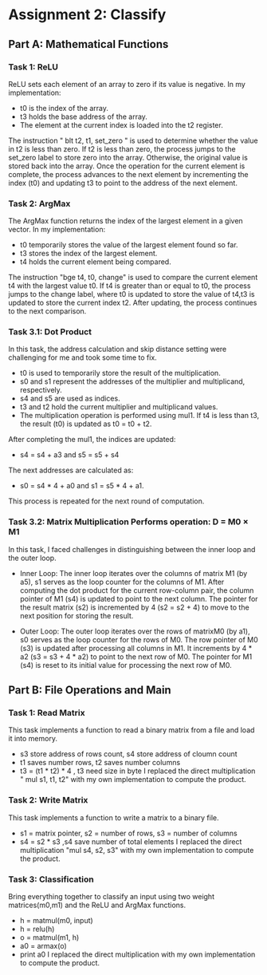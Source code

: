 # Assignment 2: Classify
## Part A: Mathematical Functions
### Task 1: ReLU

ReLU sets each element of an array to zero if its value is negative. In my implementation:

* t0 is the index of the array.
* t3 holds the base address of the array.
* The element at the current index is loaded into the t2 register.

The instruction " blt t2, t1, set_zero " is used to determine whether the value in t2 is less than zero. If t2 is less than zero, the process jumps to the set_zero label to store zero into the array. Otherwise, the original value is stored back into the array.
Once the operation for the current element is complete, the process advances to the next element by incrementing the index (t0) and updating t3 to point to the address of the next element.

### Task 2: ArgMax

The ArgMax function returns the index of the largest element in a given vector. In my implementation:

* t0 temporarily stores the value of the largest element found so far.
* t3 stores the index of the largest element.
* t4 holds the current element being compared.

The instruction "bge t4, t0, change" is used to compare the current element t4 with the largest value t0. If t4 is greater than or equal to t0, the process jumps to the change label, where t0 is updated to store the value of t4,t3 is updated to store the current index t2.
After updating, the process continues to the next comparison.

### Task 3.1: Dot Product

In this task, the address calculation and skip distance setting were challenging for me and took some time to fix.
* t0 is used to temporarily store the result of the multiplication.
* s0 and s1 represent the addresses of the multiplier and multiplicand, respectively.
* s4 and s5 are used as indices.
* t3 and t2 hold the current multiplier and multiplicand values.
* The multiplication operation is performed using mul1. If t4 is less than t3, the result (t0) is updated as t0 = t0 + t2.

After completing the mul1, the indices are updated:

* s4 = s4 + a3 and s5 = s5 + s4

The next addresses are calculated as:

* s0 = s4 * 4 + a0 and s1 = s5 * 4 + a1.

This process is repeated for the next round of computation.

### Task 3.2: Matrix Multiplication   Performs operation: D = M0 × M1

In this task, I faced challenges in distinguishing between the inner loop and the outer loop.

* Inner Loop:
The inner loop iterates over the columns of matrix M1 (by a5), s1 serves as the loop counter for the columns of M1.
After computing the dot product for the current row-column pair, the column pointer of M1 (s4) is updated to point to the next column.
The pointer for the result matrix (s2) is incremented by 4 (s2 = s2 + 4) to move to the next position for storing the result.

* Outer Loop:
The outer loop iterates over the rows of matrixM0 (by a1), s0 serves as the loop counter for the rows of M0.
The row pointer of M0 (s3) is updated after processing all columns in M1. It increments by 4 * a2 (s3 = s3 + 4 * a2) to point to the next row of M0.
The pointer for M1 (s4) is reset to its initial value for processing the next row of M0.

## Part B: File Operations and Main
### Task 1: Read Matrix

This task implements a function to read a binary matrix from a file and load it into memory.
* s3 store address of rows count, s4 store address of cloumn count
* t1 saves number rows, t2 saves number columns
* t3 = (t1 * t2) * 4 , t3 need size in byte
I replaced the direct multiplication " mul s1, t1, t2" with my own implementation to compute the product.

### Task 2: Write Matrix
This task implements a function to write a matrix to a binary file.
* s1 = matrix pointer, s2 = number of rows, s3 = number of columns
* s4 = s2 * s3 ,s4 save number of total elements 
I replaced the direct multiplication "mul s4, s2, s3" with my own implementation to compute the product.

### Task 3: Classification

Bring everything together to classify an input using two weight matrices(m0,m1) and the ReLU and ArgMax functions.
* h = matmul(m0, input)
* h = relu(h)
* o = matmul(m1, h)
* a0 = armax(o)
* print a0
I replaced the direct multiplication with my own implementation to compute the product.


